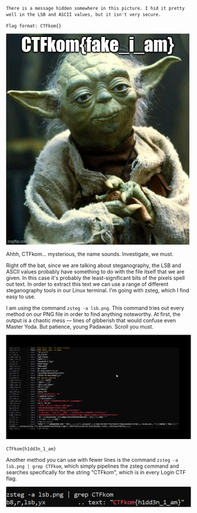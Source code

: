 `There is a message hidden somewhere in this picture. I hid it pretty well in the LSB and ASCII values, but it isn't very secure.`

`Flag format: CTFkom{}`


![alt text](./lsb.png)

Ahhh, CTFkom… mysterious, the name sounds. Investigate, we must.


Right off the bat, since we are talking about steganography, the LSB and ASCII values probably have something to do with the file itself that we are given. In this case it's probably the least-significant bits of the pixels spell out text. In order to extract this text we can use a range of different steganography tools in our Linux terminal. I'm going with zsteg, which I find easy to use.

I am using the command `zsteg -a lsb.png`. This command tries out every method on our PNG file in order to find anything noteworthy. At first, the output is a chaotic mess — lines of gibberish that would confuse even Master Yoda. But patience, young Padawan. Scroll you must.



![alt text](./answer2.gif)

`CTFkom{h1dd3n_1_am}`




Another method you can use with fewer lines is the command `zsteg -a lsb.png | grep CTFkom`, which simply pipelines the zsteg command and searches specifically for the string "CTFkom", which is in every Login CTF flag. 

![alt text](./answer.png)


